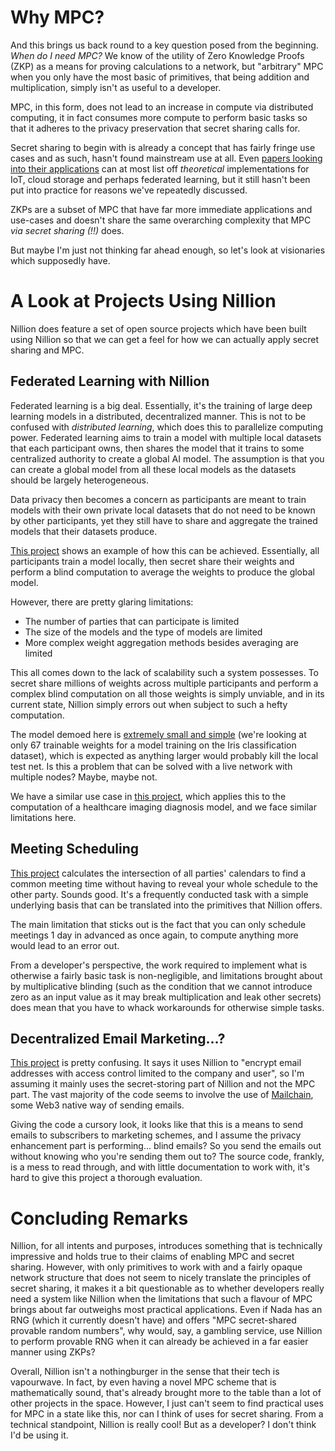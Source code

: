 # Why MPC?

And this brings us back round to a key question posed from the beginning. _When do I need MPC?_ We know of the utility of Zero Knowledge Proofs (ZKP) as a means for proving calculations to a network, but "arbitrary" MPC when you only have the most basic of primitives, that being addition and multiplication, simply isn't as useful to a developer. 

MPC, in this form, does not lead to an increase in compute via distributed computing, it in fact consumes more compute to perform basic tasks so that it adheres to the privacy preservation that secret sharing calls for. 

Secret sharing to begin with is already a concept that has fairly fringe use cases and as such, hasn't found mainstream use at all. Even [papers looking into their applications](https://www.sciencedirect.com/science/article/pii/S1574013723000758) can at most list off _theoretical_ implementations for IoT, cloud storage and perhaps federated learning, but it still hasn't been put into practice for reasons we've repeatedly discussed.

ZKPs are a subset of MPC that have far more immediate applications and use-cases and doesn't share the same overarching complexity that MPC _via secret sharing (!!)_ does. 

But maybe I'm just not thinking far ahead enough, so let's look at visionaries which supposedly have.
# A Look at Projects Using Nillion

Nillion does feature a set of open source projects which have been built using Nillion so that we can get a feel for how we can actually apply secret sharing and MPC.

## Federated Learning with Nillion

Federated learning is a big deal. Essentially, it's the training of large deep learning models in a distributed, decentralized manner. This is not to be confused with _distributed learning_, which does this to parallelize computing power. Federated learning aims to train a model with multiple local datasets that each participant owns, then shares the model that it trains to some centralized authority to create a global AI model. The assumption is that you can create a global model from all these local models as the datasets should be largely heterogeneous.

Data privacy then becomes a concern as participants are meant to train models with their own private local datasets that do not need to be known by other participants, yet they still have to share and aggregate the trained models that their datasets produce.

[This project](https://github.com/bowenyou/nillion-federated-learning) shows an example of how this can be achieved. Essentially, all participants train a model locally, then secret share their weights and perform a blind computation to average the weights to produce the global model. 

However, there are pretty glaring limitations:
- The number of parties that can participate is limited
- The size of the models and the type of models are limited
- More complex weight aggregation methods besides averaging are limited

This all comes down to the lack of scalability such a system possesses. To secret share millions of weights across multiple participants and perform a complex blind computation on all those weights is simply unviable, and in its current state, Nillion simply errors out when subject to such a hefty computation. 

The model demoed here is [extremely small and simple](https://github.com/bowenyou/nillion-federated-learning/blob/main/client_nfl/model.py) (we're looking at only 67 trainable weights for a model training on the Iris classification dataset), which is expected as anything larger would probably kill the local test net. Is this a problem that can be solved with a live network with multiple nodes? Maybe, maybe not.

We have a similar use case in [this project](https://github.com/csalvador58/ethglobal_nillion_health), which applies this to the computation of a healthcare imaging diagnosis model, and we face similar limitations here.
## Meeting Scheduling

[This project](https://github.com/kanav99/privycal) calculates the intersection of all parties' calendars to find a common meeting time without having to reveal your whole schedule to the other party. Sounds good. It's a frequently conducted task with a simple underlying basis that can be translated into the primitives that Nillion offers.

The main limitation that sticks out is the fact that you can only schedule meetings 1 day in advanced as once again, to compute anything more would lead to an error out. 

From a developer's perspective, the work required to implement what is otherwise a fairly basic task is non-negligible, and limitations brought about by multiplicative blinding (such as the condition that we cannot introduce zero as an input value as it may break multiplication and leak other secrets) does mean that you have to whack workarounds for otherwise simple tasks.

## Decentralized Email Marketing...?

[This project](https://github.com/ysongh/EmailEon) is pretty confusing. It says it uses Nillion to "encrypt email addresses with access control limited to the company and user", so I'm assuming it mainly uses the secret-storing part of Nillion and not the MPC part. The vast majority of the code seems to involve the use of [Mailchain](https://mailchain.com/), some Web3 native way of sending emails.

Giving the code a cursory look, it looks like that this is a means to send emails to subscribers to marketing schemes, and I assume the privacy enhancement part is performing... blind emails? So you send the emails out without knowing who you're sending them out to? The source code, frankly, is a mess to read through, and with little documentation to work with, it's hard to give this project a thorough evaluation.


# Concluding Remarks

Nillion, for all intents and purposes, introduces something that is technically impressive and holds true to their claims of enabling MPC and secret sharing. However, with only primitives to work with and a fairly opaque network structure that does not seem to nicely translate the principles of secret sharing, it makes it a bit questionable as to whether developers really need a system like Nillion when the limitations that such a flavour of MPC brings about far outweighs most practical applications. Even if Nada has an RNG (which it currently doesn't have) and offers "MPC secret-shared provable random numbers", why would, say, a gambling service, use Nillion to perform provable RNG when it can already be achieved in a far easier manner using ZKPs?

Overall, Nillion isn't a nothingburger in the sense that their tech is vapourwave. In fact, by even having a novel MPC scheme that is mathematically sound, that's already brought more to the table than a lot of other projects in the space. However, I just can't seem to find practical uses for MPC in a state like this, nor can I think of uses for secret sharing. From a technical standpoint, Nillion is really cool! But as a developer? I don't think I'd be using it.
